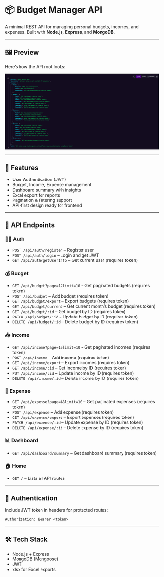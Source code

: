 # 📦 Budget Manager API

A minimal REST API for managing personal budgets, incomes, and expenses. Built with **Node.js**, **Express**, and **MongoDB**.

---

## 🖼️ Preview

Here’s how the API root looks:

![API Root Screenshot](screenshots/allRoutes.png)

---

## 🚀 Features

- User Authentication (JWT)
- Budget, Income, Expense management
- Dashboard summary with insights
- Excel export for reports
- Pagination & Filtering support
- API-first design ready for frontend

---

## 📡 API Endpoints

### 🧑‍💼 Auth

- `POST /api/auth/register` – Register user
- `POST /api/auth/login` – Login and get JWT
- `GET /api/auth/getUserInfo` – Get current user (requires token)

### 💰 Budget

- `GET /api/budget?page=1&limit=10` – Get paginated budgets (requires token)
- `POST /api/budget` – Add budget (requires token)
- `GET /api/budget/export` – Export budgets (requires token)
- `GET /api/budget/current` – Get current month’s budget (requires token)
- `GET /api/budget/:id` – Get budget by ID (requires token)
- `PATCH /api/budget/:id` – Update budget by ID (requires token)
- `DELETE /api/budget/:id` – Delete budget by ID (requires token)

### 📥 Income

- `GET /api/income?page=1&limit=10` – Get paginated incomes (requires token)
- `POST /api/income` – Add income (requires token)
- `GET /api/income/export` – Export incomes (requires token)
- `GET /api/income/:id` – Get income by ID (requires token)
- `PUT /api/income/:id` – Update income by ID (requires token)
- `DELETE /api/income/:id` – Delete income by ID (requires token)

### 💸 Expense

- `GET /api/expense?page=1&limit=10` – Get paginated expenses (requires token)
- `POST /api/expense` – Add expense (requires token)
- `GET /api/expense/export` – Export expenses (requires token)
- `PATCH /api/expense/:id` – Update expense by ID (requires token)
- `DELETE /api/expense/:id` – Delete expense by ID (requires token)

### 📊 Dashboard

- `GET /api/dashboard/summary` – Get dashboard summary (requires token)

### 🏠 Home

- `GET /` – Lists all API routes

---

## 🔐 Authentication

Include JWT token in headers for protected routes:

```
Authorization: Bearer <token>
```

---

## 🛠 Tech Stack

- Node.js + Express
- MongoDB (Mongoose)
- JWT
- xlsx for Excel exports


